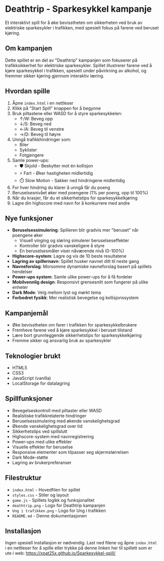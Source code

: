 # Deathtrip - Sparkesykkel kampanje

Et interaktivt spill for å øke bevisstheten om sikkerheten ved bruk av elektriske sparkesykler i trafikken, med spesielt fokus på farene ved beruset kjøring.

## Om kampanjen

Dette spillet er en del av "Deathtrip" kampanjen som fokuserer på trafikksikkerhet for elektriske sparkesykler. Spillet illustrerer farene ved å kjøre sparkesykkel i trafikken, spesielt under påvirkning av alkohol, og fremmer sikker kjøring gjennom interaktiv læring.

## Hvordan spille

1. Åpne `index.html` i en nettleser
2. Klikk på "Start Spill" knappen for å begynne
3. Bruk piltastene eller WASD for å styre sparkesykkelen:
   - ↑/W: Beveg opp
   - ↓/S: Beveg ned
   - ←/A: Beveg til venstre
   - →/D: Beveg til høyre
4. Unngå trafikkhindringer som:
   - Biler
   - Syklister
   - Fotgjengere
5. Samle power-ups:
   - 🛡️ Skjold - Beskytter mot én kollisjon
   - ⚡ Fart - Øker hastigheten midlertidig
   - ⏱️ Slow Motion - Sakker ned hindringene midlertidig
6. For hver hindring du klarer å unngå får du poeng
7. Beruselsesnivået øker med poengene (1% per poeng, opp til 100%)
8. Når du krasjer, får du et sikkerhetstips for sparkesykkelkjøring
9. Lagre din highscore med navn for å konkurrere med andre

## Nye funksjoner

- **Beruselsessimulering**: Spilleren blir gradvis mer "beruset" når poengene øker
  - Visuell vinging og sløring simulerer beruselseseffekter
  - Kontroller blir gradvis vanskeligere å styre
  - En beruselsesmåler viser nåværende nivå (0-100%)
- **Highscore-system**: Lagre og vis de 10 beste resultatene
- **Lagring av spillernavn**: Spillet husker navnet ditt til neste gang
- **Navneforslag**: Morsomme dynamiske navneforslag basert på spillets hendelser
- **Power-ups system**: Samle ulike power-ups for å få fordeler
- **Mobilvennlig design**: Responsivt grensesnitt som fungerer på ulike enheter
- **Dark Mode**: Velg mellom lyst og mørkt tema
- **Forbedret fysikk**: Mer realistisk bevegelse og kollisjonssystem

## Kampanjemål

- Øke bevisstheten om farer i trafikken for sparkesykkelbrukere
- Fremheve farene ved å kjøre sparkesykkel i beruset tilstand
- Lære bort grunnleggende sikkerhetstips for sparkesykkelkjøring
- Fremme sikker og ansvarlig bruk av sparkesykler

## Teknologier brukt

- HTML5
- CSS3
- JavaScript (vanilla)
- LocalStorage for datalagring

## Spillfunksjoner

- Bevegelseskontroll med piltaster eller WASD
- Realistiske trafikkrelaterte hindringer
- Beruselsessimulering med økende vanskelighetsgrad
- Økende vanskelighetsgrad over tid
- Sikkerhetstips ved spillslutt
- Highscore-system med navnregistrering
- Power-ups med ulike effekter
- Visuelle effekter for beruselse
- Responsive elementer som tilpasser seg skjermstørrelsen
- Dark Mode-støtte
- Lagring av brukerpreferanser

## Filestruktur

- `index.html` - Hovedfilen for spillet
- `styles.css` - Stiler og layout
- `game.js` - Spillets logikk og funksjonalitet
- `deathtrip.png` - Logo for Deathtrip kampanjen
- `Ung i trafikken.png` - Logo for Ung i trafikken
- `README.md` - Denne dokumentasjonen

## Installasjon

Ingen spesiell installasjon er nødvendig. Last ned filene og åpne `index.html` i en nettleser for å spille eller trykke på denne linken her til spillett som er ute i web: https://xpat25x.github.io/Sparkesykkel-spill/
